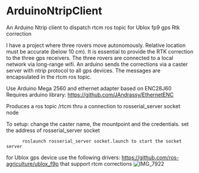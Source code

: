 # ArduinoNtripClient
An Arduino Ntrip client to dispatch rtcm ros topic for Ublox fp9 gps Rtk correction

I have a project where three rovers move autonomously. Relative location must be accurate (below 10 cm). It is essential to provide the RTK correction to the three gps receivers. The three rovers are connected to a local network via long-range wifi. An arduino sends the corrections via a caster server with ntrip protocol to all gps devices. The messages are encapsulated in the rtcm ros topic.



Use Arduino Mega 2560 and ethernet adapter based on ENC28J60
Requires arduino library:   https://github.com/JAndrassy/EthernetENC

Produces a ros topic /rtcm thru a connection to rosserial_server socket node

To setup: change the caster name, the mountpoint and the credentials.
          set the address of rosserial_server socket
          
          roslaunch rosserial_server socket.launch to start the socket server

for Ublox gps device use the following drivers: https://github.com/ros-agriculture/ublox_f9p that support rtcm corrections
![IMG_7922](https://github.com/maxdod/ArduinoNtripClient/assets/39596051/a0ced7e8-87bc-4e2a-a360-8055bf8ea5c6)


